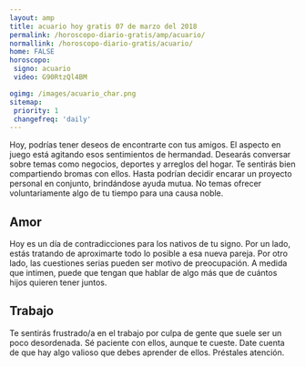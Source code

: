 ```yaml
---
layout: amp
title: acuario hoy gratis 07 de marzo del 2018 
permalink: /horoscopo-diario-gratis/amp/acuario/
normallink: /horoscopo-diario-gratis/acuario/
home: FALSE
horoscopo:
 signo: acuario
 video: G90RtzQl4BM

ogimg: /images/acuario_char.png
sitemap:
 priority: 1
 changefreq: 'daily'
---
```



Hoy, podrías tener deseos de encontrarte con tus amigos. El aspecto en juego está agitando esos sentimientos de hermandad. Desearás conversar sobre temas como negocios, deportes y arreglos del hogar. Te sentirás bien compartiendo bromas con ellos. Hasta podrían decidir encarar un proyecto personal en conjunto, brindándose ayuda mutua. No temas ofrecer voluntariamente algo de tu tiempo para una causa noble.

## Amor

Hoy es un día de contradicciones para los nativos de tu signo. Por un lado, estás tratando de aproximarte todo lo posible a esa nueva pareja. Por otro lado, las cuestiones serias pueden ser motivo de preocupación. A medida que intimen, puede que tengan que hablar de algo más que de cuántos hijos quieren tener juntos.

## Trabajo

Te sentirás frustrado/a en el trabajo por culpa de gente que suele ser un poco desordenada. Sé paciente con ellos, aunque te cueste. Date cuenta de que hay algo valioso que debes aprender de ellos. Préstales atención.